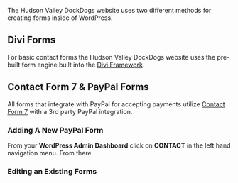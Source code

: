 The Hudson Valley DockDogs website uses two different methods for creating
forms inside of WordPress.

## Divi Forms

For basic contact forms the Hudson Valley DockDogs website uses the pre-built
form engine built into the
[Divi Framework](http://www.elegantthemes.com/gallery/divi/).

## Contact Form 7 & PayPal Forms

All forms that integrate with PayPal for accepting payments utilize
[Contact Form 7](http://contactform7.com/) with a 3rd party PayPal integration.



### Adding A New PayPal Form

From your **WordPress Admin Dashboard** click on **CONTACT** in the left hand
navigation menu. From there

### Editing an Existing Forms
